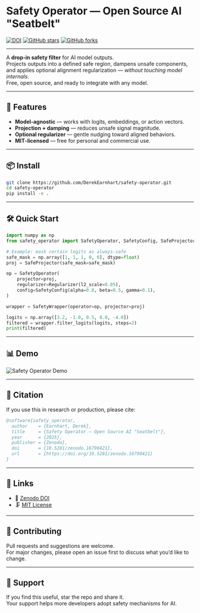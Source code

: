# Safety Operator — Open Source AI "Seatbelt"

[![DOI]( https://zenodo.org/badge/DOI/10.5281/zenodo.16790421.svg)](https://doi.org/10.5281/zenodo.16790421)
[![GitHub stars](https://img.shields.io/github/stars/DerekEarnhart/safety-operator?style=social)](https://github.com/DerekEarnhart/safety-operator/stargazers)
[![GitHub forks](https://img.shields.io/github/forks/DerekEarnhart/safety-operator?style=social)](https://github.com/DerekEarnhart/safety-operator/network/members)

---

A **drop‑in safety filter** for AI model outputs.  
Projects outputs into a defined safe region, dampens unsafe components, and applies optional alignment regularization — *without touching model internals*.  
Free, open source, and ready to integrate with any model.

---

## 🚀 Features

- **Model‑agnostic** — works with logits, embeddings, or action vectors.  
- **Projection + damping** — reduces unsafe signal magnitude.  
- **Optional regularizer** — gentle nudging toward aligned behaviors.  
- **MIT‑licensed** — free for personal and commercial use.

---

## 📦 Install

```bash
git clone https://github.com/DerekEarnhart/safety-operator.git
cd safety-operator
pip install -e .
```

---

## 🛠 Quick Start

```python
import numpy as np
from safety_operator import SafetyOperator, SafetyConfig, SafeProjector, Regularizer, SafetyWrapper

# Example: mask certain logits as always‑safe
safe_mask = np.array([1, 1, 1, 0, 0], dtype=float)
proj = SafeProjector(safe_mask=safe_mask)

op = SafetyOperator(
    projector=proj,
    regularizer=Regularizer(l2_scale=0.05),
    config=SafetyConfig(alpha=0.8, beta=0.5, gamma=0.1),
)

wrapper = SafetyWrapper(operator=op, projector=proj)

logits = np.array([3.2, -1.0, 0.5, 8.0, -4.0])
filtered = wrapper.filter_logits(logits, steps=2)
print(filtered)
```

---

## 📊 Demo

<!-- Replace demo.png with your screenshot or one‑pager -->
![Safety Operator Demo](demo.png)

---

## 💄 Citation

If you use this in research or production, please cite:

```bibtex
@software{safety_operator,
  author    = {Earnhart, Derek},
  title     = {Safety Operator — Open Source AI "Seatbelt"},
  year      = {2025},
  publisher = {Zenodo},
  doi       = {10.5281/zenodo.16790421},
  url       = {https://doi.org/10.5281/zenodo.16790421}
}
```

---

## 🔗 Links

- 📜 [Zenodo DOI](https://doi.org/10.5281/zenodo.16790421)  
- 🗜️ [MIT License](LICENSE)

---

## 👥 Contributing

Pull requests and suggestions are welcome.  
For major changes, please open an issue first to discuss what you’d like to change.

---

## 🌟 Support

If you find this useful, star the repo and share it.  
Your support helps more developers adopt safety mechanisms for AI.
